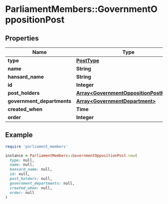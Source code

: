 # ParliamentMembers::GovernmentOppositionPost

## Properties

| Name | Type | Description | Notes |
| ---- | ---- | ----------- | ----- |
| **type** | [**PostType**](PostType.md) |  | [optional] |
| **name** | **String** |  | [optional] |
| **hansard_name** | **String** |  | [optional] |
| **id** | **Integer** |  | [optional] |
| **post_holders** | [**Array&lt;GovernmentOppositionPostHolder&gt;**](GovernmentOppositionPostHolder.md) |  | [optional] |
| **government_departments** | [**Array&lt;GovernmentDepartment&gt;**](GovernmentDepartment.md) |  | [optional] |
| **created_when** | **Time** |  | [optional] |
| **order** | **Integer** |  | [optional] |

## Example

```ruby
require 'parliament_members'

instance = ParliamentMembers::GovernmentOppositionPost.new(
  type: null,
  name: null,
  hansard_name: null,
  id: null,
  post_holders: null,
  government_departments: null,
  created_when: null,
  order: null
)
```

